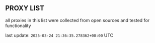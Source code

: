 ## PROXY LIST

all proxies in this list were collected from open sources and tested for functionality

last update: `2025-03-24 21:36:35.278362+00:00` UTC